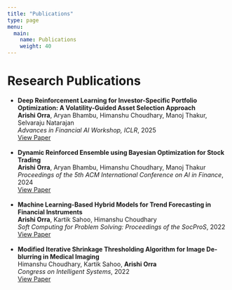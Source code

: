 ```yaml
---
title: "Publications"
type: page
menu:
  main:
    name: Publications
    weight: 40
---
```


<h1>Research Publications</h1>

<ul>
  <li>
    <strong>Deep Reinforcement Learning for Investor-Specific Portfolio Optimization: A Volatility-Guided Asset Selection Approach</strong><br>
    <strong>Arishi Orra</strong>, Aryan Bhambu, Himanshu Choudhary, Manoj Thakur, Selvaraju Natarajan <br>
    <em>Advances in Financial AI Workshop, ICLR</em>, 2025<br>
    <a href="https://arxiv.org/abs/2505.03760" target="_blank">View Paper</a>
  </li>
  <br>

  <li>
    <strong>Dynamic Reinforced Ensemble using Bayesian Optimization for Stock Trading</strong><br>
    <strong>Arishi Orra</strong>, Aryan Bhambu, Himanshu Choudhary, Manoj Thakur<br>
    <em>Proceedings of the 5th ACM International Conference on AI in Finance</em>, 2024<br>
    <a href="https://dl.acm.org/doi/abs/10.1145/3677052.3698595" target="_blank">View Paper</a>
  </li>
  <br>

  <li>
    <strong>Machine Learning-Based Hybrid Models for Trend Forecasting in Financial Instruments</strong><br>
    <strong>Arishi Orra</strong>, Kartik Sahoo, Himanshu Choudhary <br>
    <em>Soft Computing for Problem Solving: Proceedings of the SocProS</em>, 2022<br>
    <a href="https://link.springer.com/chapter/10.1007/978-981-19-6525-8_26" target="_blank">View Paper</a>
  </li>
  <br>

  <li>
    <strong>Modified Iterative Shrinkage Thresholding Algorithm for Image De-blurring in Medical Imaging</strong><br>
    Himanshu Choudhary, Kartik Sahoo, <strong>Arishi Orra</strong> <br>
    <em>Congress on Intelligent Systems</em>, 2022<br>
    <a href="https://link.springer.com/chapter/10.1007/978-981-19-9225-4_35" target="_blank">View Paper</a>
  </li>
  
</ul>
